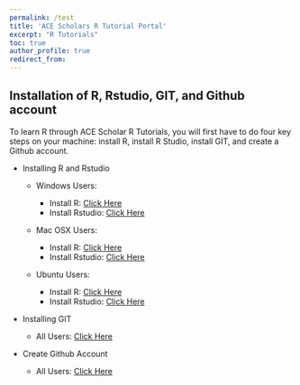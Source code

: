 ```yaml
---
permalink: /test
title: 'ACE Scholars R Tutorial Portal'
excerpt: "R Tutorials"
toc: true
author_profile: true
redirect_from:
---
```


## Installation of R, Rstudio, GIT, and Github account
To learn R through ACE Scholar R Tutorials, you will first have to do four key steps on your machine: install R, install R Studio, install GIT, and create a Github account.

- Installing R and Rstudio
	- Windows Users:
		- Install R: [Click Here](https://www.datacamp.com/tutorial/installing-R-windows-mac-ubuntu#installing-r-on-windows-10)
		- Install Rstudio: [Click Here](https://www.datacamp.com/tutorial/installing-R-windows-mac-ubuntu#installing-rstudio)
		
	- Mac OSX Users:
		- Install R: [Click Here](https://www.datacamp.com/tutorial/installing-R-windows-mac-ubuntu#installing-r-on-mac-osx)
		- Install Rstudio: [Click Here](https://www.datacamp.com/tutorial/installing-R-windows-mac-ubuntu#installing-rstudio-and-r-packages)
		
	- Ubuntu Users:
		- Install R: [Click Here](https://www.datacamp.com/tutorial/installing-R-windows-mac-ubuntu#installing-r-on-ubuntu-19.04/18.04/16.04)
		- Install Rstudio: [Click Here](https://www.datacamp.com/tutorial/installing-R-windows-mac-ubuntu#installing-rstudio-and-r-packages)
		
- Installing GIT
	- All Users: [Click Here](https://github.com/git-guides/install-git)
	
- Create Github Account
	- All Users: [Click Here](https://github.com/signup?ref_cta=Sign+up&ref_loc=header+logged+out&ref_page=%2F&source=header-home)
		